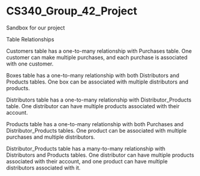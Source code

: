 # CS340_Group_42_Project
Sandbox for our project



Table Relationships


Customers table has a one-to-many relationship with Purchases table. One customer can make multiple purchases, and each purchase is associated with one customer.

Boxes table has a one-to-many relationship with both Distributors and Products tables. One box can be associated with multiple distributors and products.

Distributors table has a one-to-many relationship with Distributor_Products table. One distributor can have multiple products associated with their account.

Products table has a one-to-many relationship with both Purchases and Distributor_Products tables. One product can be associated with multiple purchases and multiple distributors.

Distributor_Products table has a many-to-many relationship with Distributors and Products tables. One distributor can have multiple products associated with their account, and one product can have multiple distributors associated with it.
